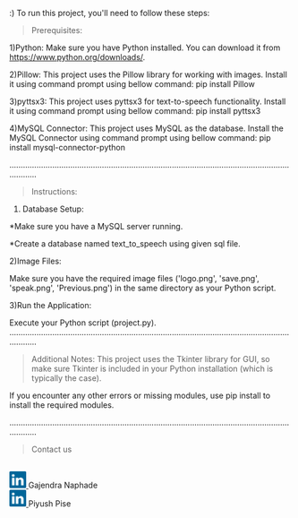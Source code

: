 :) To run this project, you'll need to follow these steps:

>Prerequisites:

1)Python: 
   Make sure you have Python installed. You can download it from https://www.python.org/downloads/.

2)Pillow: This project uses the Pillow library for working with images. Install it using command prompt using bellow command:
   pip install Pillow

3)pyttsx3: This project uses pyttsx3 for text-to-speech functionality. Install it using command prompt using bellow command:
   pip install pyttsx3

4)MySQL Connector: This project uses MySQL as the database. Install the MySQL Connector using command prompt using bellow command:
   pip install mysql-connector-python
 

........................................................................................................................................
>Instructions:

1) Database Setup:

*Make sure you have a MySQL server running.

*Create a database named text_to_speech using given sql file.

2)Image Files:

Make sure you have the required image files ('logo.png', 'save.png', 'speak.png', 'Previous.png') in the same directory as your Python script.

3)Run the Application:

Execute your Python script (project.py).
........................................................................................................................................

>Additional Notes:
This project uses the Tkinter library for GUI, so make sure Tkinter is included in your Python installation (which is typically the case).

If you encounter any other errors or missing modules, use pip install to install the required modules.


........................................................................................................................................

>Contact us
</br>
<a href="https://www.linkedin.com/in/gajendra-naphade-513a54262/?originalSubdomain=in">
  <img src="https://github.com/gajju44/Text-to-speech-converter/blob/main/linkedin-icon-2.svg" alt="LinkedIn" width="30"/>
</a>Gajendra Naphade

</br>

<a href="https://www.linkedin.com/in/piyush-pise-73400a264/">
  <img src="https://github.com/gajju44/Text-to-speech-converter/blob/main/linkedin-icon-2.svg" alt="LinkedIn" width="30"/>
</a>Piyush Pise



